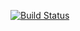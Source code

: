 [![Build Status](https://travis-ci.org/Rubiini/ohtu-viikko1.svg?branch=master)](https://travis-ci.org/Rubiini/ohtu-viikko1)
